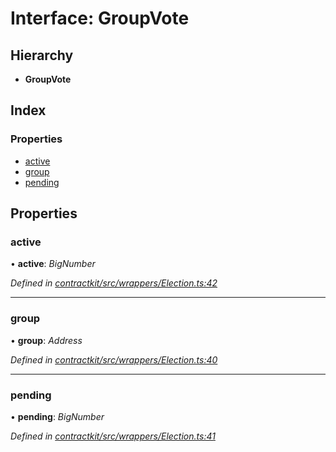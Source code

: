 # Interface: GroupVote

## Hierarchy

* **GroupVote**

## Index

### Properties

* [active](_wrappers_election_.groupvote.md#active)
* [group](_wrappers_election_.groupvote.md#group)
* [pending](_wrappers_election_.groupvote.md#pending)

## Properties

###  active

• **active**: *BigNumber*

*Defined in [contractkit/src/wrappers/Election.ts:42](https://github.com/medhak1/celo-monorepo/blob/master/packages/sdk/contractkit/src/wrappers/Election.ts#L42)*

___

###  group

• **group**: *Address*

*Defined in [contractkit/src/wrappers/Election.ts:40](https://github.com/medhak1/celo-monorepo/blob/master/packages/sdk/contractkit/src/wrappers/Election.ts#L40)*

___

###  pending

• **pending**: *BigNumber*

*Defined in [contractkit/src/wrappers/Election.ts:41](https://github.com/medhak1/celo-monorepo/blob/master/packages/sdk/contractkit/src/wrappers/Election.ts#L41)*
